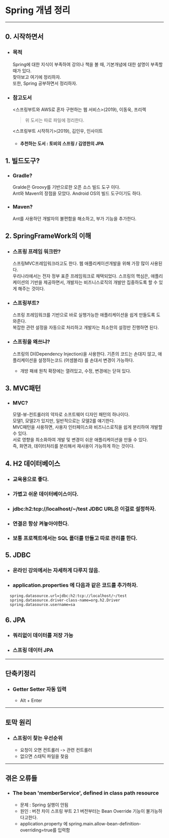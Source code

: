 # Spring 개념 정리
   
* * *
   
## 0. 시작하면서
* ### 목적
  Spring에 대한 지식이 부족하여 강의나 책을 볼 때, 기본개념에 대한 설명이 부족할 때가 있다.   
  찾아보고 여기에 정리하자.   
  또한, Spring 공부하면서 정리하자.
* ### 참고도서
  <스프링부트와 AWS로 혼자 구현하는 웹 서비스>(2019), 이동욱, 프리렉   
   > 위 도서는 따로 파일에 정리한다.  
   
   <스프링부트 시작하기>(2019), 김인우, 인사이트
  
  * #### 추천하는 도서 : 토비의 스프링 / 김영한의 JPA

## 1. 빌드도구?
* ### Gradle?
  Gralde은 Groovy를 기반으로한 오픈 소스 빌드 도구 이다.   
  Ant와 Maven의 장점을 모았다. Android OS의 빌드 도구이기도 하다.
* ### Maven?
  Ant를 사용하던 개발자의 불편함을 해소하고, 부가 기능을 추가한다.
## 2. SpringFrameWork의 이해
* ### 스프링 프레임 워크란?
  스프링MVC프레임워크라고도 한다. 웹 애플리케이션개발을 위해 가장 많이 사용된다.   
  우리나라에서는 전자 정부 표준 프레임워크로 채택되었다.
  스프링의 핵심은, 애플리케이션의 기반을 제공하면서, 개발자는 비즈니스로직의 개발만 집중하도록 할 수 있게 해주는 것이다.
* ### 스프링부트?
  스프링 프레임워크를 기반으로 바로 실행가능한 애플리케이션을 쉽게 만들도록 도와준다.   
  복잡한 관련 설정을 자동으로 처리하고 개발자는 최소한의 설정만 진행하면 된다.   
  
* ### 스프링을 왜쓰냐?   
  스프링의 DI(Dependency Injection)을 사용한다.
  기존의 코드는 손대지 않고, 애플리케이션을 설정하는코드 (어셈블리) 를 손대서 변경이 가능하다.
  + 개방 패쇄 원칙
    확장에는 열려있고, 수정, 변경에는 닫혀 있다.

    

  
## 3. MVC패턴
* ### MVC?
  모델-뷰-컨트롤러의 약자로 소프트웨어 디자인 패턴의 하나이다.   
  모델1, 모델2가 있지만, 일반적으로는 모델2를 얘기한다.   
  MVC패턴을 사용하면, 사용자 인터페이스와 비즈니스로직을 쉽게 분리하여 개발할 수 있다.   
  서로 영향을 최소화하여 개발 및 변경이 쉬운 애플리케이션을 만들 수 있다.   
  즉, 화면과, 데이터처리를 분리해서 재사용이 가능하게 하는 것이다.
  
## 4. H2 데이터베이스
* ### 교육용으로 좋다.   
* ### 가볍고 쉬운 데이터베이스이다.   
* ### jdbc:h2:tcp://localhost/~/test   JDBC URL은 이걸로 설정하자.
* ### 연결은 항상 켜놓아야한다.    
* ### 보통 프로젝트에서는 SQL 폴더를 만들고 따로 관리를 한다. 


## 5. JDBC
* ### 온라인 강의에서는 자세하게 다루지 않음.
* ### application.properties 에 다음과 같은 코드를 추가하자.
```{.java}
  spring.datasource.url=jdbc:h2:tcp://localhost/~/test
  spring.datasource.driver-class-name=org.h2.Driver
  spring.datasource.username=sa
```



## 6. JPA
* ### 쿼리없이 데이터를 저장 가능   
* ### 스프링 데이터 JPA

***


## 단축키정리
* ### Getter Setter 자동 입력
  + Alt + Enter
  
***

## 토막 원리
* ### 스프링이 찾는 우선순위
  + 요청이 오면 컨트롤러 -> 관련 컨트롤러
  + 없으면 스태틱 파일을 찾음
  
  
***

## 겪은 오류들 
* ### The bean 'memberService', defined in class path resource
  + 문제 : Spring 실행이 안됨   
  + 원인 : 버전 차이 스프링 부트 2.1 버전부터는 Bean Override 기능이 불가능하다고한다.
  + application.property 에 spring.main.allow-bean-definition-overriding=true를 입력함
